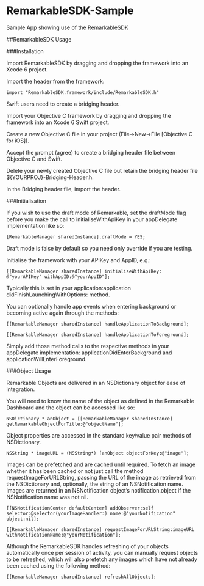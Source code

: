 # RemarkableSDK-Sample
Sample App showing use of the RemarkableSDK

##RemarkableSDK Usage

###Installation

Import RemarkableSDK by dragging and dropping the framework into an Xcode 6 project.

Import the header from the framework:

`import "RemarkableSDK.framework/include/RemarkableSDK.h"`

Swift users need to create a bridging header.

Import your Objective C framework by dragging and dropping the framework into an Xcode 6 Swift project.

Create a new Objective C file in your project (File->New->File [Objective C for iOS]).

Accept the prompt (agree) to create a bridging header file between Objective C and Swift.

Delete your newly created Objective C file but retain the bridging header file ${YOURPROJ}-Bridging-Header.h.

In the Bridging header file, import the header.

###Initialisation



If you wish to use the draft mode of Remarkable, set the draftMode flag before you make the call to initialiseWithApiKey in your appDelegate implementation like so:

`[RemarkableManager sharedInstance].draftMode = YES;`

Draft mode is false by default so you need only override if you are testing.

Initialise the framework with your APIKey and AppID, e.g.:

`[[RemarkableManager sharedInstance] initialiseWithApiKey: @"yourAPIKey" withAppID:@"yourAppID"];`

Typically this is set in your application:application didFinishLaunchingWithOptions: method. 

You can optionally handle app events when entering background or becoming active again through the methods:

`[[RemarkableManager sharedInstance] handleApplicationToBackground];`

`[[RemarkableManager sharedInstance] handleApplicationToForeground];`

Simply add those method calls to the respective methods in your appDelegate implementation:
applicationDidEnterBackground and applicationWillEnterForeground.

 
###Object Usage

Remarkable Objects are delivered in an NSDictionary object for ease of integration.

You will need to know the name of the object as defined in the Remarkable Dashboard and the object can be accessed like so:

`NSDictionary * anObject = [[RemarkableManager sharedInstance] getRemarkableObjectForTitle:@"objectName"];`

Object properties are accessed in the standard key/value pair methods of NSDictionary.

`NSString * imageURL = (NSString*) [anObject objectForKey:@"image"];`

Images can be prefetched and are cached until required. To fetch an image whether it has been cached or not just call the method requestImageForURLString, passing the URL of the image as retrieved from the NSDictionary and, optionally, the string of an NSNotification name. Images are returned in an NSNotification object’s notification.object if the NSNotification name was not nil.

`[[NSNotificationCenter defaultCenter] addObserver:self selector:@selector(yourImageHandler:) name:@"yourNotification" object:nil];`

`[[RemarkableManager sharedInstance] requestImageForURLString:imageURL withNotificationName:@"yourNotification"];`

Although the RemarkableSDK handles refreshing of your objects automatically once per session of activity, you can manually request objects to be refreshed, which will also prefetch any images which have not already been cached using the following method:

`[[RemarkableManager sharedInstance] refreshAllObjects];`


